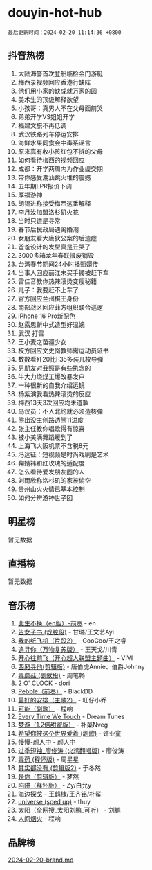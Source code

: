# douyin-hot-hub

`最后更新时间：2024-02-20 11:14:36 +0800`

## 抖音热榜

1. 大陆海警首次登船临检金门游艇
1. 梅西录视频回应香港行缺阵
1. 他们用小家的缺成就万家的圆
1. 美术生的顶级解释欲望
1. 小孩哥：真男人不在父母面前哭
1. 弟弟开学VS姐姐开学
1. 福建文旅不再低调
1. 武汉铁路列车停运安排
1. 海鲜水果同食会中毒系谣言
1. 原来真有收小孩红包不拆的父母
1. 如何看待梅西的视频回应
1. 成都：开学两周内为作业缓交期
1. 带你感受潮汕跳火堆的震撼
1. 五年期LPR报价下调
1. 厚福游神
1. 胡锡进称接受梅西这番解释
1. 李月汝加盟洛杉矶火花
1. 当时只道是寻常
1. 春节后民政局遇离婚潮
1. 女朋友看大唐狄公案的后遗症
1. 爸爸设计的发型真是丑哭了
1. 3000多箱龙年春联报废销毁
1. 台湾春节期间24小时播甄嬛传
1. 当事人回应丽江未买手镯被赶下车
1. 雷佳音教你热辣滚烫变瘦秘籍
1. 儿子：我要赶不上车了
1. 官方回应兰州棋王身份
1. 南部战区回应菲方组织联合巡逻
1. iPhone 16 Pro新配色
1. 赵露思新中式造型好温婉
1. 武汉 打雷
1. 王小麦之苗疆少女
1. 校方回应文史岗教师需运动员证书
1. 数数看歼20比F35多装几枚导弹
1. 男朋友对丑照是有些执念的
1. 牛大力烧煤工爆改暴发户
1. 一种很新的自我介绍运镜
1. 杨紫演我看热辣滚烫的反应
1. 梅西13天3次回应均未道歉
1. 乌议员：不入北约就必须造核弹
1. 熊出没主创路透熊11进度
1. 张主任教你唱歌得有惊喜
1. 被小美满舞蹈暖到了
1. 上海飞大阪机票不含税8元
1. 冯远征：短视频是时尚戏剧是艺术
1. 鞠婧祎和红玫瑰的适配度
1. 怎么看待爱发朋友圈的人
1. 刘雨欣称洛杉矶的家被偷空
1. 贵州山火火情已基本控制
1. 如何分辨游神世子团

## 明星榜

暂无数据

## 直播榜

暂无数据

## 音乐榜

1. [此生不换（en版）-前奏](https://sf5-hl-cdn-tos.douyinstatic.com/obj/tos-cn-ve-2774/oMDvUGwhKrKYDEqXiMYEwxZqBWIJFA92CiLAO) - en
1. [告女子书 (戏腔段)](https://sf5-hl-cdn-tos.douyinstatic.com/obj/tos-cn-ve-2774/osCCzFxWgstBDi92ZfBB4ht7gQENBmQMAl0eI6) - 甘璐/王文艺Ayi
1. [我的纸飞机（片段2）](https://sf5-hl-cdn-tos.douyinstatic.com/obj/tos-cn-ve-2774/oM2ZrKcg2CD5AeRB2gkeXOFB1IxAGJdZPazYHf) - GooGoo/王之睿
1. [追寻你（万物复苏版）](https://sf6-cdn-tos.douyinstatic.com/obj/tos-cn-ve-2774/oYeAZJsbjIDit9APmBg8u6uDUQnHmoCf3gbo74) - 王天戈/川青
1. [开心往前飞（开心超人联盟主题曲）](https://sf5-hl-cdn-tos.douyinstatic.com/obj/tos-cn-ve-2774/9d8fb7c82cf1421fb93a9fe925275e0a) - VIVI
1. [西厢寻他(剪辑版)](https://sf5-hl-cdn-tos.douyinstatic.com/obj/tos-cn-ve-2774/oUsAVfAQKlRNxEv5qxvIB8o5qmIWUcXbzJKJhw) - 唐伯虎Annie、伯爵Johnny
1. [毒蘑菇 (副歌段)](https://sf3-cdn-tos.douyinstatic.com/obj/tos-cn-ve-2774/ocDEUsfdLjxnlFXtfogBCiQCEqYB7QZgZ8VViM) - 周笔畅
1. [2 O' CLOCK](https://sf3-cdn-tos.douyinstatic.com/obj/tos-cn-ve-2774/oIUBICeqlYQHTigCBOnCMlwBZJkgiBjt1oDfbg) - dori
1. [Pebble（前奏）](https://sf5-hl-cdn-tos.douyinstatic.com/obj/tos-cn-ve-2774/5e6913036e674b34b92df6abd1361f00) - BlackDD
1. [最好的安排（主歌2）](https://sf5-hl-cdn-tos.douyinstatic.com/obj/tos-cn-ve-2774/oMMZX1DuHpMwgoDztBmZswgQnbCeeANZxBHkFY) - 旺仔小乔
1. [可能（副歌）](https://sf5-hl-cdn-tos.douyinstatic.com/obj/tos-cn-ve-2774/cde1731888894259b333569393c2fb51) - 程响
1. [Every Time We Touch](https://sf3-cdn-tos.douyinstatic.com/obj/tos-cn-ve-2774/ogN6lUKQeBBfEVhIOMikG1CcJjugxk1tztZyhP) - Dream Tunes
1. [梦游（1.2倍甜蜜版）](https://sf6-cdn-tos.douyinstatic.com/obj/tos-cn-ve-2774/o4gyAUm8hwufoEABmwVIiQtHsFuGzAEEWtNMzo) - 补菜Nveg
1. [希望你被这个世界爱着 (副歌)](https://sf5-hl-cdn-tos.douyinstatic.com/obj/tos-cn-ve-2774/oUHCmWQfZlE3QQBKBeD8rCFLpJzPgCpImhsxMt) - 许亚童
1. [慢慢-颜人中](https://sf5-hl-cdn-tos.douyinstatic.com/obj/tos-cn-ve-2774/ocjHNfBXdBxQNC8ZGAeoLMFTUgtBg8bkExunDC) - 颜人中
1. [过季短袖_廖俊涛 (火鸡翻唱版)](https://sf5-hl-cdn-tos.douyinstatic.com/obj/tos-cn-ve-2774/ogQVJl0tRBKxQgZji7YClFEBrVDeHpPTWfCZbQ) - 廖俊涛
1. [毒药 (释怀版)](https://sf5-hl-cdn-tos.douyinstatic.com/obj/tos-cn-ve-2774/oYILMEAzspdZBIzy4frJNB8ZHPHWAhiwowd4Ad) - 周星星
1. [其实都没有 (剪辑版2)](https://sf5-hl-cdn-tos.douyinstatic.com/obj/tos-cn-ve-2774/oEBNQenHZtBhxYjGgUDQk0BCHTigQafgFlbQ7k) - 于冬然
1. [是你（剪辑版）](https://sf6-cdn-tos.douyinstatic.com/obj/tos-cn-ve-2774/46019dae783c4c969944217fe1cfafc4) - 梦然
1. [陷阱（释怀版）](https://sf5-hl-cdn-tos.douyinstatic.com/obj/tos-cn-ve-2774/oE8C21LeZrzKLDFfQYgMzx4GAIHageG5IzayY7) - Zy/白允y
1. [海边探戈](https://sf5-hl-cdn-tos.douyinstatic.com/obj/tos-cn-ve-2774/os9gE0VQCGqt6VQkZDyBBYvfSDY0QFe3vVmubn) - 王鹤棣/王齐铭/朴鲨
1. [universe (sped up)](https://sf5-hl-cdn-tos.douyinstatic.com/obj/tos-cn-ve-2774/oIQnurQLDCsdYeegkM4CKuVb23MZBXtX6QB8bv) - thuy
1. [太阳（全网搜_太阳刘鹏_可听）](https://sf6-cdn-tos.douyinstatic.com/obj/tos-cn-ve-2774/ogWbyIQnlBFImVbeDocRdCIYtBHlbJXgfZMvgz) - 刘鹏
1. [人间烟火](https://sf5-hl-cdn-tos.douyinstatic.com/obj/tos-cn-ve-2774/947983139f35446684610238bba8e7a9) - 程响

## 品牌榜

[2024-02-20-brand.md](2024-02-20-brand.md)
